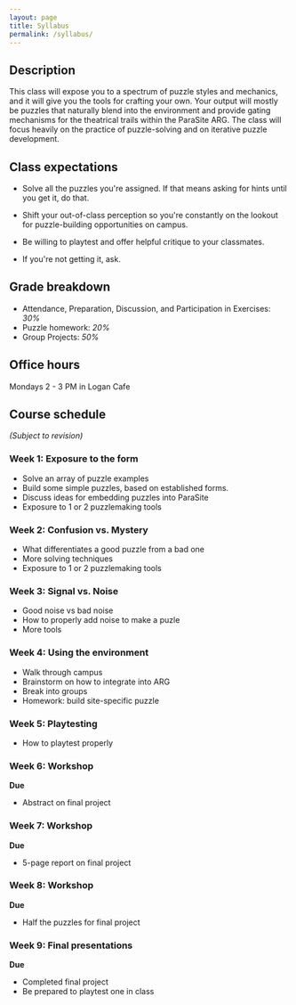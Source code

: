 ```yaml
---
layout: page
title: Syllabus
permalink: /syllabus/
---
```


## Description

This class will expose you to a spectrum of puzzle styles and mechanics, and it will give you the tools for crafting your own. Your output will mostly be puzzles that naturally blend into the environment and provide gating mechanisms for the theatrical trails within the ParaSite ARG. The class will focus heavily on the practice of puzzle-solving and on iterative puzzle development.

## Class expectations

* Solve all the puzzles you're assigned. If that means asking for hints until you get it, do that.

* Shift your out-of-class perception so you're constantly on the lookout for puzzle-building opportunities on campus.

* Be willing to playtest and offer helpful critique to your classmates.

* If you're not getting it, ask.

## Grade breakdown

* Attendance, Preparation, Discussion, and Participation in Exercises: *30%*
* Puzzle homework: *20%*
* Group Projects: *50%*

## Office hours

Mondays 2 - 3 PM
in Logan Cafe

## Course schedule

_(Subject to revision)_

### Week 1: Exposure to the form

* Solve an array of puzzle examples
* Build some simple puzzles, based on established forms.
* Discuss ideas for embedding puzzles into ParaSite
* Exposure to 1 or 2 puzzlemaking tools

### Week 2: Confusion vs. Mystery

* What differentiates a good puzzle from a bad one
* More solving techniques
* Exposure to 1 or 2 puzzlemaking tools

### Week 3: Signal vs. Noise

* Good noise vs bad noise
* How to properly add noise to make a puzle
* More tools

### Week 4: Using the environment

* Walk through campus
* Brainstorm on how to integrate into ARG
* Break into groups
* Homework: build site-specific puzzle 

### Week 5: Playtesting

* How to playtest properly

### Week 6: Workshop

**Due**
* Abstract on final project

### Week 7: Workshop

**Due**
* 5-page report on final project

### Week 8: Workshop

**Due**
* Half the puzzles for final project

### Week 9: Final presentations

**Due**
* Completed final project
* Be prepared to playtest one in class
